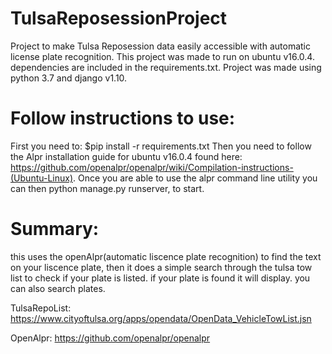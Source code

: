 # TulsaReposessionProject
Project to make Tulsa Reposession data easily accessible with automatic license plate recognition.
This project was made to run on ubuntu v16.0.4.
dependencies are included in the requirements.txt.
Project was made using python 3.7 and django v1.10.

# Follow instructions to use:
First you need to:  $pip install -r requirements.txt
Then you need to follow the Alpr installation guide for ubuntu v16.0.4 found here: https://github.com/openalpr/openalpr/wiki/Compilation-instructions-(Ubuntu-Linux).
Once you are able to use the alpr command line utility you can then python manage.py runserver, to start.


# Summary:
this uses the openAlpr(automatic liscence plate recognition) to find the text on your liscence plate, then it does a simple search through the tulsa tow list to check if your plate is listed.
if your plate is found it will display.
you can also search plates.

TulsaRepoList: https://www.cityoftulsa.org/apps/opendata/OpenData_VehicleTowList.jsn

OpenAlpr: https://github.com/openalpr/openalpr
